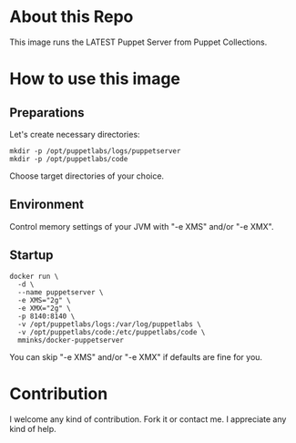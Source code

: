 # About this Repo

This image runs the LATEST Puppet Server from Puppet Collections.

# How to use this image

## Preparations

Let's create necessary directories:

```
mkdir -p /opt/puppetlabs/logs/puppetserver
mkdir -p /opt/puppetlabs/code
```


Choose target directories of your choice.

## Environment

Control memory settings of your JVM with "-e XMS" and/or "-e XMX".

## Startup

```
docker run \
  -d \
  --name puppetserver \
  -e XMS="2g" \
  -e XMX="2g" \
  -p 8140:8140 \
  -v /opt/puppetlabs/logs:/var/log/puppetlabs \
  -v /opt/puppetlabs/code:/etc/puppetlabs/code \
  mminks/docker-puppetserver
```


You can skip "-e XMS" and/or "-e XMX" if defaults are fine for you.

# Contribution

I welcome any kind of contribution. Fork it or contact me. I appreciate any kind of help.
